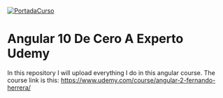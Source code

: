 [![PortadaCurso](https://1.bp.blogspot.com/-uF_zvZG2tm8/XyV3jnRf8jI/AAAAAAAABkI/2moMmUSw9gsx-8NBE1wBsO80GFmMMVQMwCLcBGAsYHQ/s750/a.jpg)](https://www.udemy.com/course/angular-2-fernando-herrera/)
# Angular 10 De Cero A Experto Udemy
In this repository I will upload everything I do in this angular course. The course link is this: https://www.udemy.com/course/angular-2-fernando-herrera/
